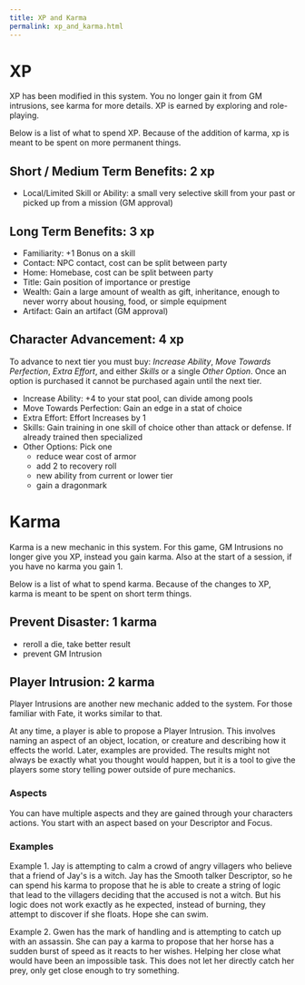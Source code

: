 ```yaml
---
title: XP and Karma
permalink: xp_and_karma.html
---
```


# XP
XP has been modified in this system. You no longer gain it from GM intrusions, see karma for more details. XP is earned by exploring and role-playing. 

Below is a list of what to spend XP. Because of the addition of karma, xp is meant to be spent on more permanent things.

## Short / Medium Term Benefits: 2 xp
- Local/Limited Skill or Ability: a small very selective skill from your past or picked up from a mission (GM approval)

## Long Term Benefits: 3 xp
- Familiarity: +1 Bonus on a skill
- Contact: NPC contact, cost can be split between party
- Home: Homebase, cost can be split between party
- Title: Gain position of importance or prestige
- Wealth: Gain a large amount of wealth as gift, inheritance, enough to never worry about housing, food, or simple equipment
- Artifact: Gain an artifact (GM approval)

## Character Advancement: 4 xp
To advance to next tier you must buy: *Increase Ability*, *Move Towards Perfection*, *Extra Effort*, and either *Skills* or a single *Other Option*. Once an option is purchased it cannot be purchased again until the next tier.  
- Increase Ability: +4 to your stat pool, can divide among pools
- Move Towards Perfection: Gain an edge in a stat of choice
- Extra Effort: Effort Increases by 1
- Skills: Gain training in one skill of choice other than attack or defense. If already trained then specialized
- Other Options: Pick one
	- reduce wear cost of armor
	- add 2 to recovery roll
	- new ability from current or lower tier
    - gain a dragonmark

# Karma
Karma is a new mechanic in this system. For this game, GM Intrusions no longer give you XP, instead you gain karma. Also at the start of a session, if you have no karma you gain 1.

Below is a list of what to spend karma. Because of the changes to XP, karma is meant to be spent on short term things.

## Prevent Disaster: 1 karma
- reroll a die, take better result
- prevent GM Intrusion

## Player Intrusion: 2 karma
Player Intrusions are another new mechanic added to the system. For those familiar with Fate, it works similar to that.

At any time, a player is able to propose a Player Intrusion. This involves naming an aspect of an object, location, or creature and describing how it effects the world. Later, examples are provided. The results might not always be exactly what you thought would happen, but it is a tool to give the players some story telling power outside of pure mechanics.

### Aspects
You can have multiple aspects and they are gained through your characters actions. You start with an aspect based on your Descriptor and Focus.

### Examples

Example 1. Jay is attempting to calm a crowd of angry villagers who believe that a friend of Jay's is a witch. Jay has the Smooth talker Descriptor, so he can spend his karma to propose that he is able to create a string of logic that lead to the villagers deciding that the accused is not a witch. But his logic does not work exactly as he expected, instead of burning, they attempt to discover if she floats. Hope she can swim.

Example 2. Gwen has the mark of handling and is attempting to catch up with an assassin. She can pay a karma to propose that her horse has a sudden burst of speed as it reacts to her wishes. Helping her close what would have been an impossible task. This does not let her directly catch her prey, only get close enough to try something.